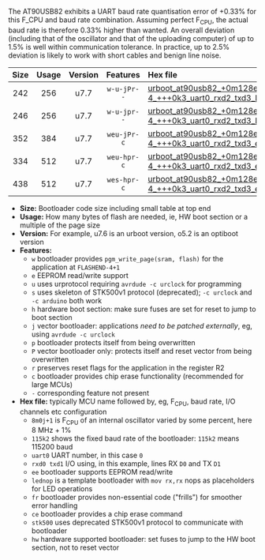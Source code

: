 The AT90USB82 exhibits a UART baud rate quantisation error of +0.33% for this F_CPU and baud rate combination. Assuming perfect F<sub>CPU</sub>, the actual baud rate is therefore 0.33% higher than wanted. An overall deviation (including that of the oscillator and that of the uploading computer) of up to 1.5% is well within communication tolerance. In practice, up to 2.5% deviation is likely to work with short cables and benign line noise.

|Size|Usage|Version|Features|Hex file|
|:-:|:-:|:-:|:-:|:--|
|242|256|u7.7|`w-u-jPr--`|[urboot_at90usb82_+0m128e-4_+++0k3_uart0_rxd2_txd3_lednop.hex](https://raw.githubusercontent.com/stefanrueger/urboot.hex/main/mcus/at90usb82/internal_oscillator/fcpu_+0m128e-4/br_+++0k3/urboot_at90usb82_+0m128e-4_+++0k3_uart0_rxd2_txd3_lednop.hex)|
|246|256|u7.7|`w-u-jpr--`|[urboot_at90usb82_+0m128e-4_+++0k3_uart0_rxd2_txd3_lednop_fr.hex](https://raw.githubusercontent.com/stefanrueger/urboot.hex/main/mcus/at90usb82/internal_oscillator/fcpu_+0m128e-4/br_+++0k3/urboot_at90usb82_+0m128e-4_+++0k3_uart0_rxd2_txd3_lednop_fr.hex)|
|352|384|u7.7|`weu-jPr-c`|[urboot_at90usb82_+0m128e-4_+++0k3_uart0_rxd2_txd3_ee_lednop_fr_ce.hex](https://raw.githubusercontent.com/stefanrueger/urboot.hex/main/mcus/at90usb82/internal_oscillator/fcpu_+0m128e-4/br_+++0k3/urboot_at90usb82_+0m128e-4_+++0k3_uart0_rxd2_txd3_ee_lednop_fr_ce.hex)|
|334|512|u7.7|`weu-hpr-c`|[urboot_at90usb82_+0m128e-4_+++0k3_uart0_rxd2_txd3_ee_lednop_fr_ce_hw.hex](https://raw.githubusercontent.com/stefanrueger/urboot.hex/main/mcus/at90usb82/internal_oscillator/fcpu_+0m128e-4/br_+++0k3/urboot_at90usb82_+0m128e-4_+++0k3_uart0_rxd2_txd3_ee_lednop_fr_ce_hw.hex)|
|438|512|u7.7|`wes-hpr-c`|[urboot_at90usb82_+0m128e-4_+++0k3_uart0_rxd2_txd3_ee_lednop_fr_ce_stk500_hw.hex](https://raw.githubusercontent.com/stefanrueger/urboot.hex/main/mcus/at90usb82/internal_oscillator/fcpu_+0m128e-4/br_+++0k3/urboot_at90usb82_+0m128e-4_+++0k3_uart0_rxd2_txd3_ee_lednop_fr_ce_stk500_hw.hex)|

- **Size:** Bootloader code size including small table at top end
- **Usage:** How many bytes of flash are needed, ie, HW boot section or a multiple of the page size
- **Version:** For example, u7.6 is an urboot version, o5.2 is an optiboot version
- **Features:**
  + `w` bootloader provides `pgm_write_page(sram, flash)` for the application at `FLASHEND-4+1`
  + `e` EEPROM read/write support
  + `u` uses urprotocol requiring `avrdude -c urclock` for programming
  + `s` uses skeleton of STK500v1 protocol (deprecated); `-c urclock` and `-c arduino` both work
  + `h` hardware boot section: make sure fuses are set for reset to jump to boot section
  + `j` vector bootloader: applications *need to be patched externally*, eg, using `avrdude -c urclock`
  + `p` bootloader protects itself from being overwritten
  + `P` vector bootloader only: protects itself and reset vector from being overwritten
  + `r` preserves reset flags for the application in the register R2
  + `c` bootloader provides chip erase functionality (recommended for large MCUs)
  + `-` corresponding feature not present
- **Hex file:** typically MCU name followed by, eg, F<sub>CPU</sub>, baud rate, I/O channels etc configuration
  + `8m0j+1` is F<sub>CPU</sub> of an internal oscillator varied by some percent, here 8 MHz + 1%
  + `115k2` shows the fixed baud rate of the bootloader: `115k2` means 115200 baud
  + `uart0` UART number, in this case `0`
  + `rxd0 txd1` I/O using, in this example, lines RX `D0` and TX `D1`
  + `ee` bootloader supports EEPROM read/write
  + `lednop` is a template bootloader with `mov rx,rx` nops as placeholders for LED operations
  + `fr` bootloader provides non-essential code ("frills") for smoother error handling
  + `ce` bootloader provides a chip erase command
  + `stk500` uses deprecated STK500v1 protocol to communicate with bootloader
  + `hw` hardware supported bootloader: set fuses to jump to the HW boot section, not to reset vector
